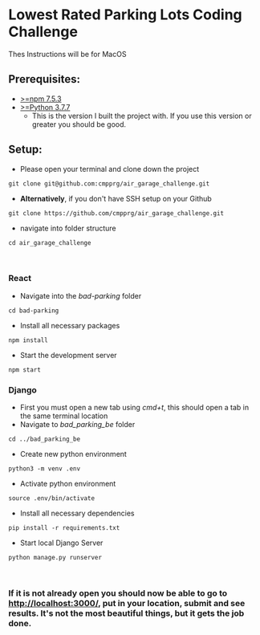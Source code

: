# Lowest Rated Parking Lots Coding Challenge

Thes Instructions will be for MacOS
## Prerequisites:
- [>=npm 7.5.3](https://www.npmjs.com/get-npm)
- [>=Python 3.7.7](https://www.python.org/downloads/release/python-377/)
  - This is the version I built the project with. If you use this version or greater you should be good.

## Setup:
- Please open your terminal and clone down the project
```
git clone git@github.com:cmpprg/air_garage_challenge.git
```
  - __Alternatively__, if you don't have SSH setup on your Github
```
git clone https://github.com/cmpprg/air_garage_challenge.git
```
- navigate into folder structure
```
cd air_garage_challenge
```
<br />

### React
- Navigate into the _bad-parking_ folder
```
cd bad-parking
```
- Install all necessary packages
```
npm install
```
- Start the development server
```
npm start
```

### Django
- First you must open a new tab using _cmd+t_, this should open a tab in the same terminal location
- Navigate to _bad_parking_be_ folder
```
cd ../bad_parking_be 
```
- Create new python environment 
```
python3 -m venv .env
```
- Activate python environment
```
source .env/bin/activate
```
- Install all necessary dependencies
```
pip install -r requirements.txt
```
- Start local Django Server
```
python manage.py runserver
```
<br />

### If it is not already open you should now be able to go to [http://localhost:3000/](http://localhost:3000/), put in your location, submit and see results. It's not the most beautiful things, but it gets the job done.
